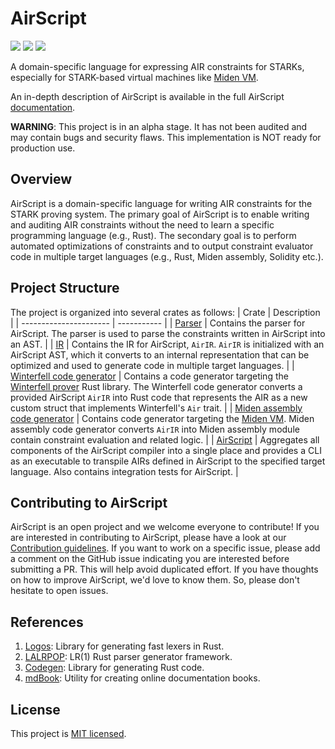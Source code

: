 # AirScript

<a href="https://github.com/0xMiden/air-script/blob/main/LICENSE"><img src="https://img.shields.io/badge/license-MIT-blue.svg"></a>
<img src="https://github.com/0xMiden/air-script/workflows/CI/badge.svg?branch=main">
<a href="https://crates.io/crates/air-script"><img src="https://img.shields.io/crates/v/air-script"></a>

A domain-specific language for expressing AIR constraints for STARKs, especially for STARK-based virtual machines like [Miden VM](https://github.com/maticnetwork/miden/).

An in-depth description of AirScript is available in the full AirScript [documentation](https://0xMiden.github.io/air-script/).

**WARNING**: This project is in an alpha stage. It has not been audited and may contain bugs and security flaws. This implementation is NOT ready for production use.

## Overview

AirScript is a domain-specific language for writing AIR constraints for the STARK proving system. The primary goal of AirScript is to enable writing and auditing AIR constraints without the need to learn a specific programming language (e.g., Rust). The secondary goal is to perform automated optimizations of constraints and to output constraint evaluator code in multiple target languages (e.g., Rust, Miden assembly, Solidity etc.).

## Project Structure

The project is organized into several crates as follows:
| Crate | Description |
| ---------------------- | ----------- |
| [Parser](parser) | Contains the parser for AirScript. The parser is used to parse the constraints written in AirScript into an AST. |
| [IR](ir) | Contains the IR for AirScript, `AirIR`. `AirIR` is initialized with an AirScript AST, which it converts to an internal representation that can be optimized and used to generate code in multiple target languages. |
| [Winterfell code generator](codegen/winterfell/) | Contains a code generator targeting the [Winterfell prover](https://github.com/novifinancial/winterfell) Rust library. The Winterfell code generator converts a provided AirScript `AirIR` into Rust code that represents the AIR as a new custom struct that implements Winterfell's `Air` trait. |
| [Miden assembly code generator](codegen/masm/) | Contains code generator targeting the [Miden VM](https://github.com/0xPolygonMiden/miden-vm). Miden assembly code generator converts `AirIR` into Miden assembly module contain constraint evaluation and related logic. |
| [AirScript](air-script) | Aggregates all components of the AirScript compiler into a single place and provides a CLI as an executable to transpile AIRs defined in AirScript to the specified target language. Also contains integration tests for AirScript. |

## Contributing to AirScript

AirScript is an open project and we welcome everyone to contribute! If you are interested in contributing to AirScript, please have a look at our [Contribution guidelines](https://github.com/0xMiden/air-script/blob/main/CONTRIBUTING.md). If you want to work on a specific issue, please add a comment on the GitHub issue indicating you are interested before submitting a PR. This will help avoid duplicated effort. If you have thoughts on how to improve AirScript, we'd love to know them. So, please don't hesitate to open issues.

## References

1. [Logos](https://github.com/maciejhirsz/logos/): Library for generating fast lexers in Rust.
1. [LALRPOP](https://github.com/lalrpop/lalrpop/): LR(1) Rust parser generator framework.
1. [Codegen](https://github.com/carllerche/codegen): Library for generating Rust code.
1. [mdBook](https://github.com/rust-lang/mdBook): Utility for creating online documentation books.

## License

This project is [MIT licensed](./LICENSE).
